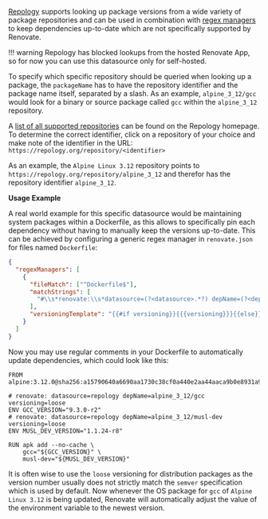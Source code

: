 [Repology](https://repology.org/) supports looking up package versions from a wide variety of package repositories and can be used in combination with [regex managers](https://docs.renovatebot.com/modules/manager/regex/) to keep dependencies up-to-date which are not specifically supported by Renovate.

<!-- prettier-ignore -->
!!! warning
    Repology has blocked lookups from the hosted Renovate App, so for now you can use this datasource only for self-hosted.

To specify which specific repository should be queried when looking up a package, the `packageName` has to have the repository identifier and the package name itself, separated by a slash. As an example, `alpine_3_12/gcc` would look for a binary or source package called `gcc` within the `alpine_3_12` repository.

A [list of all supported repositories](https://repology.org/repositories/statistics) can be found on the Repology homepage. To determine the correct identifier, click on a repository of your choice and make note of the identifier in the URL: `https://repology.org/repository/<identifier>`

As an example, the `Alpine Linux 3.12` repository points to `https://repology.org/repository/alpine_3_12` and therefor has the repository identifier `alpine_3_12`.

**Usage Example**

A real world example for this specific datasource would be maintaining system packages within a Dockerfile, as this allows to specifically pin each dependency without having to manually keep the versions up-to-date. This can be achieved by configuring a generic regex manager in `renovate.json` for files named `Dockerfile`:

```json
{
  "regexManagers": [
    {
      "fileMatch": ["^Dockerfile$"],
      "matchStrings": [
        "#\\s*renovate:\\s*datasource=(?<datasource>.*?) depName=(?<depName>.*?)( versioning=(?<versioning>.*?))?\\sENV .*?_VERSION=\"(?<currentValue>.*)\"\\s"
      ],
      "versioningTemplate": "{{#if versioning}}{{{versioning}}}{{else}}semver{{/if}}"
    }
  ]
}
```

Now you may use regular comments in your Dockerfile to automatically update dependencies, which could look like this:

```docker
FROM alpine:3.12.0@sha256:a15790640a6690aa1730c38cf0a440e2aa44aaca9b0e8931a9f2b0d7cc90fd65

# renovate: datasource=repology depName=alpine_3_12/gcc versioning=loose
ENV GCC_VERSION="9.3.0-r2"
# renovate: datasource=repology depName=alpine_3_12/musl-dev versioning=loose
ENV MUSL_DEV_VERSION="1.1.24-r8"

RUN apk add --no-cache \
    gcc="${GCC_VERSION}" \
    musl-dev="${MUSL_DEV_VERSION}"
```

It is often wise to use the `loose` versioning for distribution packages as the version number usually does not strictly match the `semver` specification which is used by default. Now whenever the OS package for `gcc` of `Alpine Linux 3.12` is being updated, Renovate will automatically adjust the value of the environment variable to the newest version.
